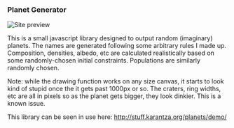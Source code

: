 ### Planet Generator

![Site preview](http://stuff.karantza.org/planets/Trekia.png)

This is a small javascript library designed to output random (imaginary) planets. The names are generated following some arbitrary rules I made up. Composition, densities, albedo, etc are calculated realistically based on some randomly-chosen initial constraints. Populations are similarly randomly chosen.

Note: while the drawing function works on any size canvas, it starts to look kind of stupid once the it gets past 1000px or so. The craters, ring widths, etc are all in pixels so as the planet gets bigger, they look dinkier. This is a known issue.

This library can be seen in use here: http://stuff.karantza.org/planets/demo/
